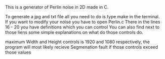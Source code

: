 This is a generator of Perlin noise in 2D made in C.

To generate a jpg and txt file all you need to do is type 
make in the terminal.
If you want to modify your noise you have to open Perlin.c
There in the lines 16 - 20 you have definitions which you can 
control
You can also find next to those liens some simple explanations on
what do those controls do.

maximum Width and Height
controls is 1920 and 1080 respectively, the program will most likely recieve
Segmenation fault if those controls exceed those values
